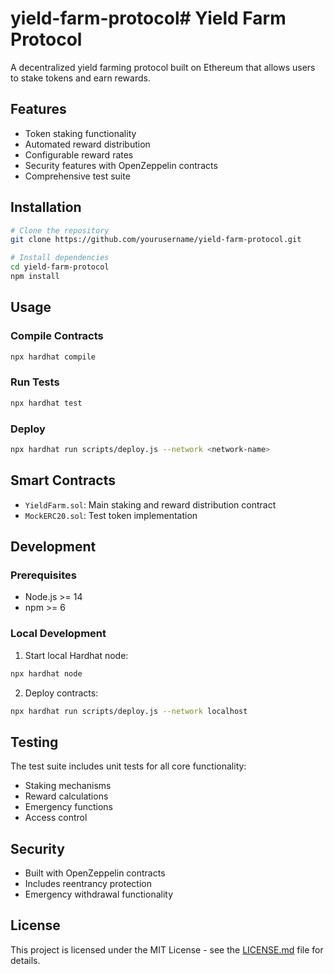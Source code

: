 # yield-farm-protocol# Yield Farm Protocol

A decentralized yield farming protocol built on Ethereum that allows users to stake tokens and earn rewards.

## Features

- Token staking functionality
- Automated reward distribution
- Configurable reward rates
- Security features with OpenZeppelin contracts
- Comprehensive test suite

## Installation

```bash
# Clone the repository
git clone https://github.com/yourusername/yield-farm-protocol.git

# Install dependencies
cd yield-farm-protocol
npm install
```

## Usage

### Compile Contracts
```bash
npx hardhat compile
```

### Run Tests
```bash
npx hardhat test
```

### Deploy
```bash
npx hardhat run scripts/deploy.js --network <network-name>
```

## Smart Contracts

- `YieldFarm.sol`: Main staking and reward distribution contract
- `MockERC20.sol`: Test token implementation

## Development

### Prerequisites
- Node.js >= 14
- npm >= 6

### Local Development
1. Start local Hardhat node:
```bash
npx hardhat node
```

2. Deploy contracts:
```bash
npx hardhat run scripts/deploy.js --network localhost
```

## Testing
The test suite includes unit tests for all core functionality:
- Staking mechanisms
- Reward calculations
- Emergency functions
- Access control

## Security
- Built with OpenZeppelin contracts
- Includes reentrancy protection
- Emergency withdrawal functionality

## License
This project is licensed under the MIT License - see the [LICENSE.md](LICENSE.md) file for details.